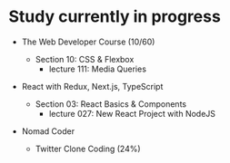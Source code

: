 # Study currently in progress

  - The Web Developer Course (10/60)
    - Section 10: CSS & Flexbox
      - lecture 111: Media Queries

  - React with Redux, Next.js, TypeScript
    - Section 03: React Basics & Components
      - lecture 027: New React Project with NodeJS

  - Nomad Coder
    - Twitter Clone Coding (24%)
